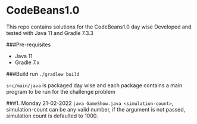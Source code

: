 # CodeBeans1.0
This repo contains solutions for the CodeBeans1.0 day wise
Developed and tested with Java 11 and Gradle 7.3.3

###Pre-requisites
- Java 11
- Gradle 7.x

###Build
run `./gradlew build`

`src/main/java` is packaged day wise and each package contains a main program to be run for the challenge problem

###1. Monday 21-02-2022
`java GameShow.java <simulation-count>`, simulation-count can be any valid number,
if the argument is not passed, simulation count is defaulted to 1000.

    
